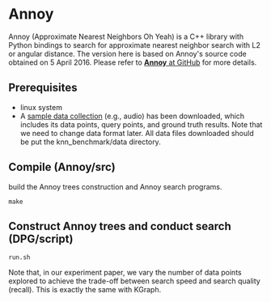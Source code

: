 # Annoy 

Annoy (Approximate Nearest Neighbors Oh Yeah) is a C++ library with Python
bindings to search for approximate nearest neighbor search with L2 or angular
distance. The version here is based on Annoy's source code obtained on 5
April 2016. Please refer to
[**Annoy** at GitHub](https://github.com/spotify/annoy) for more details.



## Prerequisites

- linux system 
- A
  [sample data collection](https://github.com/DBWangGroupUNSW/nns_benchmark/tree/master/data)
  (e.g., audio) has been downloaded, which includes its data points, query
  points, and ground truth results. Note that we need to change data format
  later. All data files downloaded should be put the knn_benchmark/data
  directory.

 
## Compile (Annoy/src)

build the Annoy trees construction and Annoy search programs.

```
make
```


## Construct Annoy trees and conduct search (DPG/script)

```
run.sh
```
Note that, in our experiment paper, we vary the number of data points explored to achieve the trade-off between search speed and search quality (recall). This is exactly the same with KGraph.


